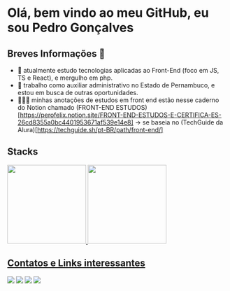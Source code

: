 # **Olá, bem vindo ao meu GitHub, eu sou Pedro Gonçalves**
## Breves Informações 📣
- 🌱 atualmente estudo tecnologias aplicadas ao Front-End (foco em JS, TS e React), e mergulho em php.
- 🦾 trabalho como auxiliar administrativo no Estado de Pernambuco, e estou em busca de outras oportunidades.
- 👨🏽‍💻 minhas anotações de estudos em front end estão nesse caderno do Notion chamado (FRONT-END ESTUDOS)[https://perofelix.notion.site/FRONT-END-ESTUDOS-E-CERTIFICA-ES-26cd8355a0bc4401953671af539e14e8] -> se baseia no (TechGuide da Alura)[https://techguide.sh/pt-BR/path/front-end/]

## Stacks 
<div>
  <a href="https://github.com/pedrofelixg/pedrofelixg">
  <img height="180em" src="https://github-readme-stats.vercel.app/api?username=pedrofelixg&theme=onedark&show_icons=true"/>
  <img height="180em" src="https://github-readme-stats.vercel.app/api/top-langs/?username=pedrofelixg&layout=compact&theme=onedark"/>
</div>
  
 ## Contatos e Links interessantes
 <div>
   <a href="mailto:pedro.viniciusacm@gmail.com" target="_blank"><img src="https://img.shields.io/badge/Gmail-D14836?style=for-the-badge&logo=gmail&logoColor=white"></a>
   <a href="https://wa.me/5581992874343" target="blank"><img src="https://img.shields.io/badge/WhatsApp-25D366?style=for-the-badge&logo=whatsapp&logoColor=white"></a>
   <a href="https://www.behance.net/pedrofelixg" target="_blank"><img src="https://img.shields.io/badge/-Behance-blue?style=for-the-badge&logo=behance&logoColor=white"></a>
   <a href="www.linkedin.com/in/pedrofelixgonçalves" target="_blank"><img src="https://img.shields.io/badge/LinkedIn-0077B5?style=for-the-badge&logo=linkedin&logoColor=white"></a>
 </div>
  

